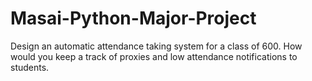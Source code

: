 # Masai-Python-Major-Project
Design an automatic attendance taking system for a class of 600. How would you keep a  track of proxies and low attendance notifications to students. 
